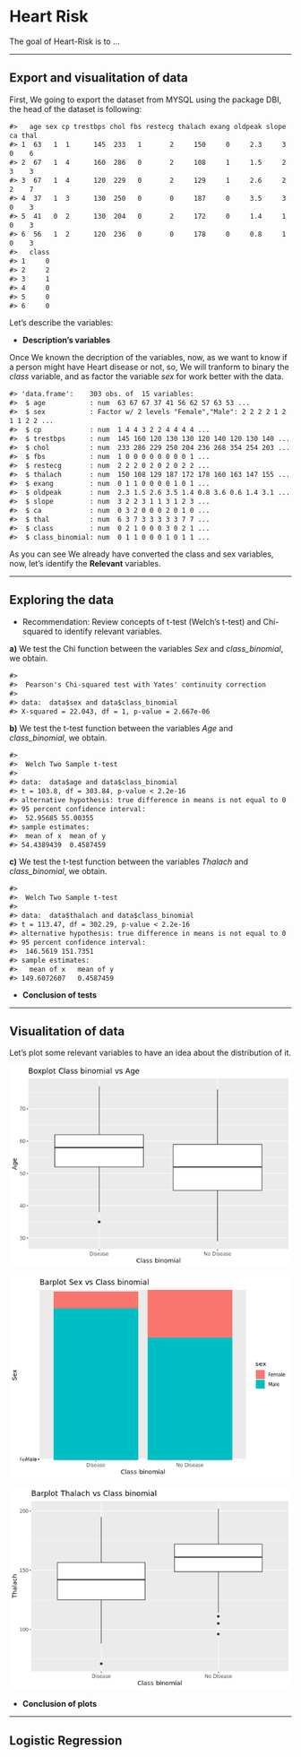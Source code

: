 
# Heart Risk

The goal of Heart-Risk is to …

------------------------------------------------------------------------

## Export and visualitation of data

First, We going to export the dataset from MYSQL using the package DBI,
the head of the dataset is following:

    #>   age sex cp trestbps chol fbs restecg thalach exang oldpeak slope ca thal
    #> 1  63   1  1      145  233   1       2     150     0     2.3     3  0    6
    #> 2  67   1  4      160  286   0       2     108     1     1.5     2  3    3
    #> 3  67   1  4      120  229   0       2     129     1     2.6     2  2    7
    #> 4  37   1  3      130  250   0       0     187     0     3.5     3  0    3
    #> 5  41   0  2      130  204   0       2     172     0     1.4     1  0    3
    #> 6  56   1  2      120  236   0       0     178     0     0.8     1  0    3
    #>   class
    #> 1     0
    #> 2     2
    #> 3     1
    #> 4     0
    #> 5     0
    #> 6     0

Let’s describe the variables:

-   **Description’s variables**

Once We known the decription of the variables, now, as we want to know
if a person might have Heart disease or not, so, We will tranform to
binary the *class* variable, and as factor the variable *sex* for work
better with the data.

    #> 'data.frame':    303 obs. of  15 variables:
    #>  $ age           : num  63 67 67 37 41 56 62 57 63 53 ...
    #>  $ sex           : Factor w/ 2 levels "Female","Male": 2 2 2 2 1 2 1 1 2 2 ...
    #>  $ cp            : num  1 4 4 3 2 2 4 4 4 4 ...
    #>  $ trestbps      : num  145 160 120 130 130 120 140 120 130 140 ...
    #>  $ chol          : num  233 286 229 250 204 236 268 354 254 203 ...
    #>  $ fbs           : num  1 0 0 0 0 0 0 0 0 1 ...
    #>  $ restecg       : num  2 2 2 0 2 0 2 0 2 2 ...
    #>  $ thalach       : num  150 108 129 187 172 178 160 163 147 155 ...
    #>  $ exang         : num  0 1 1 0 0 0 0 1 0 1 ...
    #>  $ oldpeak       : num  2.3 1.5 2.6 3.5 1.4 0.8 3.6 0.6 1.4 3.1 ...
    #>  $ slope         : num  3 2 2 3 1 1 3 1 2 3 ...
    #>  $ ca            : num  0 3 2 0 0 0 2 0 1 0 ...
    #>  $ thal          : num  6 3 7 3 3 3 3 3 7 7 ...
    #>  $ class         : num  0 2 1 0 0 0 3 0 2 1 ...
    #>  $ class_binomial: num  0 1 1 0 0 0 1 0 1 1 ...

As you can see We already have converted the class and sex variables,
now, let’s identify the **Relevant** variables.

------------------------------------------------------------------------

## Exploring the data

-   Recommendation: Review concepts of t-test (Welch’s t-test) and
    Chi-squared to identify relevant variables.

**a)** We test the Chi function between the variables *Sex* and
*class\_binomial*, we obtain.

    #> 
    #>  Pearson's Chi-squared test with Yates' continuity correction
    #> 
    #> data:  data$sex and data$class_binomial
    #> X-squared = 22.043, df = 1, p-value = 2.667e-06

**b)** We test the t-test function between the variables *Age* and
*class\_binomial*, we obtain.

    #> 
    #>  Welch Two Sample t-test
    #> 
    #> data:  data$age and data$class_binomial
    #> t = 103.8, df = 303.84, p-value < 2.2e-16
    #> alternative hypothesis: true difference in means is not equal to 0
    #> 95 percent confidence interval:
    #>  52.95685 55.00355
    #> sample estimates:
    #>  mean of x  mean of y 
    #> 54.4389439  0.4587459

**c)** We test the t-test function between the variables *Thalach* and
*class\_binomial*, we obtain.

    #> 
    #>  Welch Two Sample t-test
    #> 
    #> data:  data$thalach and data$class_binomial
    #> t = 113.47, df = 302.29, p-value < 2.2e-16
    #> alternative hypothesis: true difference in means is not equal to 0
    #> 95 percent confidence interval:
    #>  146.5619 151.7351
    #> sample estimates:
    #>   mean of x   mean of y 
    #> 149.6072607   0.4587459

-   **Conclusion of tests**

------------------------------------------------------------------------

## Visualitation of data

Let’s plot some relevant variables to have an idea about the
distribution of it.

![](README_files/figure-gfm/unnamed-chunk-7-1.png)<!-- -->

![](README_files/figure-gfm/unnamed-chunk-8-1.png)<!-- -->

![](README_files/figure-gfm/unnamed-chunk-9-1.png)<!-- -->

-   **Conclusion of plots**

------------------------------------------------------------------------

## Logistic Regression
